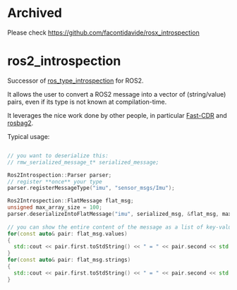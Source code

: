 # Archived

Please check https://github.com/facontidavide/rosx_introspection

# ros2_introspection

Successor of [ros_type_introspection](https://github.com/facontidavide/ros_type_introspection) for ROS2.

It allows the user to convert a ROS2 message into a vector of (string/value) pairs, even if its type is not known at compilation-time.

It leverages the nice work done by other people, in particular [Fast-CDR](https://github.com/eProsima/Fast-CDR) and [rosbag2](https://github.com/ros2/rosbag2).

Typical usage:

```C++

// you want to deserialize this:
// rmw_serialized_message_t* serialized_message; 

Ros2Introspection::Parser parser;
// register **once** your type
parser.registerMessageType("imu", "sensor_msgs/Imu");

Ros2Introspection::FlatMessage flat_msg;
unsigned max_array_size = 100;
parser.deserializeIntoFlatMessage("imu", serialized_msg, &flat_msg, max_array_size);  
  
// you can show the entire content of the message as a list of key-values
for(const auto& pair: flat_msg.values)
{
  std::cout << pair.first.toStdString() << " = " << pair.second << std::endl;
}
for(const auto& pair: flat_msg.strings)
{
  std::cout << pair.first.toStdString() << " = " << pair.second << std::endl;
}
```
